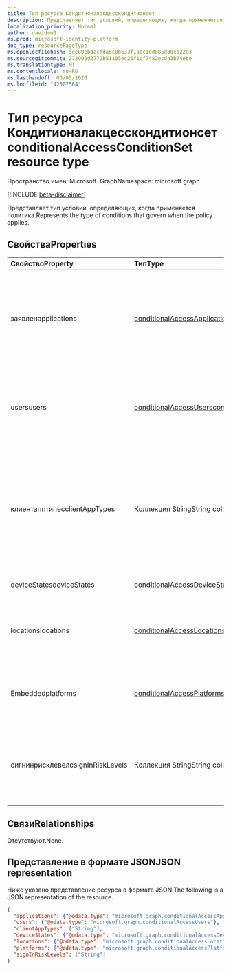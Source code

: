 ```yaml
---
title: Тип ресурса Кондитионалакцесскондитионсет
description: Представляет тип условий, определяющих, когда применяется политика.
localization_priority: Normal
author: davidmu1
ms.prod: microsoft-identity-platform
doc_type: resourcePageType
ms.openlocfilehash: dee80ebdacfda6c0b633f1aec1dd085d80eb22e3
ms.sourcegitcommit: 272996d2772b51105ec25f1cf7482ecda3b74ebe
ms.translationtype: MT
ms.contentlocale: ru-RU
ms.lasthandoff: 03/05/2020
ms.locfileid: "42507564"
---
```

# <a name="conditionalaccessconditionset-resource-type"></a><span data-ttu-id="b3b9c-103">Тип ресурса Кондитионалакцесскондитионсет</span><span class="sxs-lookup"><span data-stu-id="b3b9c-103">conditionalAccessConditionSet resource type</span></span>

<span data-ttu-id="b3b9c-104">Пространство имен: Microsoft. Graph</span><span class="sxs-lookup"><span data-stu-id="b3b9c-104">Namespace: microsoft.graph</span></span>

[!INCLUDE [beta-disclaimer](../../includes/beta-disclaimer.md)]

<span data-ttu-id="b3b9c-105">Представляет тип условий, определяющих, когда применяется политика.</span><span class="sxs-lookup"><span data-stu-id="b3b9c-105">Represents the type of conditions that govern when the policy applies.</span></span>

## <a name="properties"></a><span data-ttu-id="b3b9c-106">Свойства</span><span class="sxs-lookup"><span data-stu-id="b3b9c-106">Properties</span></span>

| <span data-ttu-id="b3b9c-107">Свойство</span><span class="sxs-lookup"><span data-stu-id="b3b9c-107">Property</span></span>     | <span data-ttu-id="b3b9c-108">Тип</span><span class="sxs-lookup"><span data-stu-id="b3b9c-108">Type</span></span>        | <span data-ttu-id="b3b9c-109">Описание</span><span class="sxs-lookup"><span data-stu-id="b3b9c-109">Description</span></span> |
|:-------------|:------------|:------------|
|<span data-ttu-id="b3b9c-110">заявлен</span><span class="sxs-lookup"><span data-stu-id="b3b9c-110">applications</span></span>|[<span data-ttu-id="b3b9c-111">conditionalAccessApplications</span><span class="sxs-lookup"><span data-stu-id="b3b9c-111">conditionalAccessApplications</span></span>](conditionalaccessapplications.md)| <span data-ttu-id="b3b9c-112">Приложения и действия пользователя, включенные в политику и исключенные из нее.</span><span class="sxs-lookup"><span data-stu-id="b3b9c-112">Applications and user actions included in and excluded from the policy.</span></span> <span data-ttu-id="b3b9c-113">Обязательное.</span><span class="sxs-lookup"><span data-stu-id="b3b9c-113">Required.</span></span> |
|<span data-ttu-id="b3b9c-114">users</span><span class="sxs-lookup"><span data-stu-id="b3b9c-114">users</span></span>|[<span data-ttu-id="b3b9c-115">conditionalAccessUsers</span><span class="sxs-lookup"><span data-stu-id="b3b9c-115">conditionalAccessUsers</span></span>](conditionalaccessusers.md)| <span data-ttu-id="b3b9c-116">Пользователи, группы и роли, включенные в политику и исключенные из нее.</span><span class="sxs-lookup"><span data-stu-id="b3b9c-116">Users, groups, and roles included in and excluded from the policy.</span></span> <span data-ttu-id="b3b9c-117">Обязательное.</span><span class="sxs-lookup"><span data-stu-id="b3b9c-117">Required.</span></span> |
|<span data-ttu-id="b3b9c-118">клиентапптипес</span><span class="sxs-lookup"><span data-stu-id="b3b9c-118">clientAppTypes</span></span>|<span data-ttu-id="b3b9c-119">Коллекция String</span><span class="sxs-lookup"><span data-stu-id="b3b9c-119">String collection</span></span>| <span data-ttu-id="b3b9c-120">Типы клиентских приложений, включенные в политику.</span><span class="sxs-lookup"><span data-stu-id="b3b9c-120">Client application types included in the policy.</span></span> <span data-ttu-id="b3b9c-121">Возможные значения: `browser`, `modern`, `easSupported`, `easUnsupported`, `other`.</span><span class="sxs-lookup"><span data-stu-id="b3b9c-121">Possible values are: `browser`, `modern`, `easSupported`, `easUnsupported`, `other`.</span></span>|
|<span data-ttu-id="b3b9c-122">deviceStates</span><span class="sxs-lookup"><span data-stu-id="b3b9c-122">deviceStates</span></span>|[<span data-ttu-id="b3b9c-123">conditionalAccessDeviceStates</span><span class="sxs-lookup"><span data-stu-id="b3b9c-123">conditionalAccessDeviceStates</span></span>](conditionalaccessdevicestates.md)| <span data-ttu-id="b3b9c-124">Состояния устройств в политике.</span><span class="sxs-lookup"><span data-stu-id="b3b9c-124">Device states in the policy.</span></span> |
|<span data-ttu-id="b3b9c-125">locations</span><span class="sxs-lookup"><span data-stu-id="b3b9c-125">locations</span></span>|[<span data-ttu-id="b3b9c-126">conditionalAccessLocations</span><span class="sxs-lookup"><span data-stu-id="b3b9c-126">conditionalAccessLocations</span></span>](conditionalaccesslocations.md)| <span data-ttu-id="b3b9c-127">Расположения, включенные в политику и исключенные из нее.</span><span class="sxs-lookup"><span data-stu-id="b3b9c-127">Locations included in and excluded from the policy.</span></span> |
|<span data-ttu-id="b3b9c-128">Embedded</span><span class="sxs-lookup"><span data-stu-id="b3b9c-128">platforms</span></span>|[<span data-ttu-id="b3b9c-129">conditionalAccessPlatforms</span><span class="sxs-lookup"><span data-stu-id="b3b9c-129">conditionalAccessPlatforms</span></span>](conditionalaccessplatforms.md)| <span data-ttu-id="b3b9c-130">Платформы, включенные в политику и исключенные из нее.</span><span class="sxs-lookup"><span data-stu-id="b3b9c-130">Platforms included in and excluded from the policy.</span></span> |
|<span data-ttu-id="b3b9c-131">сигнинрисклевелс</span><span class="sxs-lookup"><span data-stu-id="b3b9c-131">signInRiskLevels</span></span>|<span data-ttu-id="b3b9c-132">Коллекция String</span><span class="sxs-lookup"><span data-stu-id="b3b9c-132">String collection</span></span>| <span data-ttu-id="b3b9c-133">Уровни риска, включенные в политику.</span><span class="sxs-lookup"><span data-stu-id="b3b9c-133">Risk levels included in the policy.</span></span> <span data-ttu-id="b3b9c-134">Возможные значения: `low`, `medium`, `high`, `none`.</span><span class="sxs-lookup"><span data-stu-id="b3b9c-134">Possible values are: `low`, `medium`, `high`, `none`.</span></span>|

## <a name="relationships"></a><span data-ttu-id="b3b9c-135">Связи</span><span class="sxs-lookup"><span data-stu-id="b3b9c-135">Relationships</span></span>

<span data-ttu-id="b3b9c-136">Отсутствуют.</span><span class="sxs-lookup"><span data-stu-id="b3b9c-136">None.</span></span>

## <a name="json-representation"></a><span data-ttu-id="b3b9c-137">Представление в формате JSON</span><span class="sxs-lookup"><span data-stu-id="b3b9c-137">JSON representation</span></span>

<span data-ttu-id="b3b9c-138">Ниже указано представление ресурса в формате JSON.</span><span class="sxs-lookup"><span data-stu-id="b3b9c-138">The following is a JSON representation of the resource.</span></span>

<!-- {
  "blockType": "resource",
  "optionalProperties": [
    "clientAppTypes",
    "deviceStates",
    "locations",
    "platforms",
    "signInRiskLevels"
  ],
  "@odata.type": "microsoft.graph.conditionalAccessConditionSet",
  "baseType": null
}-->

```json
{
  "applications": {"@odata.type": "microsoft.graph.conditionalAccessApplications"},
  "users": {"@odata.type": "microsoft.graph.conditionalAccessUsers"},
  "clientAppTypes": ["String"],
  "deviceStates": {"@odata.type": "microsoft.graph.conditionalAccessDeviceStates"},
  "locations": {"@odata.type": "microsoft.graph.conditionalAccessLocations"},
  "platforms": {"@odata.type": "microsoft.graph.conditionalAccessPlatforms"},
  "signInRiskLevels": ["String"]
}
```

<!-- uuid: 16cd6b66-4b1a-43a1-adaf-3a886856ed98
2019-02-04 14:57:30 UTC -->
<!-- {
  "type": "#page.annotation",
  "description": "conditionalAccessConditionset resource",
  "keywords": "",
  "section": "documentation",
  "tocPath": ""
}-->